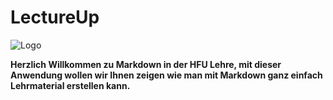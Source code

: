
# LectureUp

![Logo](/images/logo.PNG)


**Herzlich Willkommen zu Markdown in der HFU Lehre,
mit dieser Anwendung wollen wir Ihnen zeigen wie man mit Markdown ganz einfach Lehrmaterial erstellen kann.**